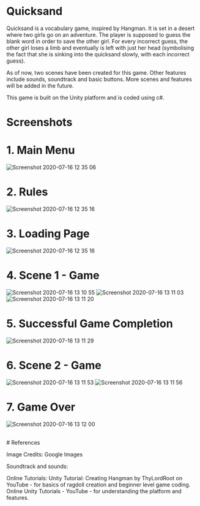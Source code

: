 # Quicksand
<p>Quicksand is a vocabulary game, inspired by Hangman.
It is set in a desert where two girls go on an adventure. The player is supposed to guess the blank word in order to save the other girl.
For every incorrect guess, the other girl loses a limb and eventually is left with just her head (symbolising the fact that she is sinking into the quicksand slowly, with each incorrect guess).</p> 
<p>As of now, two scenes have been created for this game. Other features include sounds, soundtrack and basic buttons. 
More scenes and features will be added in the future.</p>

<p>This game is built on the Unity platform and is coded using c#.</p>

# Screenshots
# 1. Main Menu 
![Screenshot 2020-07-16 12 35 06](https://user-images.githubusercontent.com/60148868/87641118-4adf6480-c765-11ea-8b88-d2f73608676f.png)

# 2. Rules
![Screenshot 2020-07-16 12 35 16](https://user-images.githubusercontent.com/60148868/87642806-a4e12980-c767-11ea-9bd4-65b6cbc41b34.png)

# 3. Loading Page
![Screenshot 2020-07-16 12 35 16](https://user-images.githubusercontent.com/60148868/87641251-75312200-c765-11ea-970e-0493ff3db792.png)

# 4. Scene 1 - Game
![Screenshot 2020-07-16 13 10 55](https://user-images.githubusercontent.com/60148868/87641910-6860fe00-c766-11ea-9ae0-6237f7ae3ad5.png)
![Screenshot 2020-07-16 13 11 03](https://user-images.githubusercontent.com/60148868/87641922-6a2ac180-c766-11ea-9a8f-ec5b14b4d597.png)
![Screenshot 2020-07-16 13 11 20](https://user-images.githubusercontent.com/60148868/87641933-7020a280-c766-11ea-825b-2dd3fae054af.png)

# 5. Successful Game Completion
![Screenshot 2020-07-16 13 11 29](https://user-images.githubusercontent.com/60148868/87642014-8e869e00-c766-11ea-95a9-723cb56a6131.png)

# 6. Scene 2 - Game
![Screenshot 2020-07-16 13 11 53](https://user-images.githubusercontent.com/60148868/87642049-a0684100-c766-11ea-86c0-622b98e34169.png)
![Screenshot 2020-07-16 13 11 56](https://user-images.githubusercontent.com/60148868/87642057-a2ca9b00-c766-11ea-86b1-ec9e45e42bed.png)

# 7. Game Over
![Screenshot 2020-07-16 13 12 00](https://user-images.githubusercontent.com/60148868/87642104-b544d480-c766-11ea-9c4c-8d698dd42d58.png)

<br>
# References
<p>Image Credits: Google Images</p>
<p>Soundtrack and sounds:
</p>
<p>Online Tutorials:
Unity Tutorial: Creating Hangman by ThyLordRoot on YouTube - for basics of ragdoll creation and beginner level game coding.
Online Unity Tutorials - YouTube - for understanding the platform and features. 
</p>
